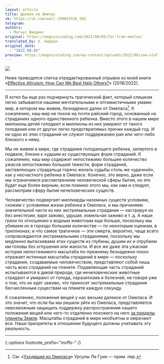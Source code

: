 ```yaml
---
layout: article
title: Далеко не Омелас
vk: https://vk.com/wall-199052526_595
telegram: 
authors:
  - Магнус Виндинг
original: https://magnusvinding.com/2022/08/05/far-from-omelas/
translated_by: К. Кирдан
original_date:
  - "2022.08.05"
preview: https://magnusvinding.com/wp-content/uploads/2022/08/sow-stall-1.jpeg
---
```

<img src="https://magnusvinding.com/wp-content/uploads/2022/08/sow-stall-1.jpeg"/>

Ниже приводится слегка отредактированный отрывок из моей книги «‎[Effective Altruism: How Can We Best Help Others?](https://www.smashwords.com/books/view/874692)» (2018/2022).

---

Я хотел бы еще раз подчеркнуть трагический факт, который слишком легко забывается нашими мечтательными и оптимистичными умами: мир, в котором мы живем, безнадежно далек от Омеласа[^1]. К сожалению, наш мир не похож на почти райский город, основанный на страданиях одного-единственного ребенка. Вместо этого в нашем мире миллионы детей голодают и миллионы из них умирают от такого голодания или от других легко предотвратимых причин каждый год. И ни одно из этих страданий не служит поддержанию рая или чего-либо близкого к нему.

Мы не живем в мире, где страдания голодающего ребенка, запертого в подвале, близки к худшим из существующих форм страданий. К сожалению, наш мир содержит непостижимо большее количество ужасов непостижимо большей тяжести, форм страданий, заставляющих страдальца горячо желать судьбы столь же «удачной», как у несчастного ребенка в Омеласе. Конечно, это верно, даже если мы ограничимся рассмотрением человеческой сферы бытия, но это будет еще более верным, если помимо этого мы, как нам и следует, рассмотрим сферу бытия нечеловеческих существ.

Человечество подвергает миллиарды наземных существ условиям, схожим с условиями жизни ребенка в Омеласе, и мы причиняем значительной части из них экстремальные страдания — кастрируя их без анестезии, варя заживо, удушая, измельчая заживо и т. д. А наши грехи по отношению к водным животным еще больше, поскольку мы убиваем их в гораздо большем количестве — по некоторым оценкам, в триллионах; и что самое трагичное — эти смерти, вероятно, чаще всего сопровождаются экстремальными страданиями, поскольку мы медленно вытаскиваем этих существ из глубины, душим их и отрубаем им головы без оглушения или жалости. И все же даже эта ужасная история непостижимого масштаба по-прежнему безнадежно плохо отражает истинные масштабы страданий в мире — поскольку страдания, создаваемые человечеством, представляют собой лишь часть всех страданий на планете. Подавляющая часть страданий испытываются в дикой природе, где нечеловеческие животные страдают и умирают от голода, паразитизма и болезней, не говоря уже о том, что их едят заживо, что приносит экстремальные страдания бесчисленным существам на планете каждую секунду.

К сожалению, положение вещей у нас весьма далекое от Омеласа. И это значит, что если бы мы решили уйти из Омеласа, представляется невозможным защищать поддержку распространения нашего положения вещей или чего-то отдаленно похожего на него [за пределы планеты Земля](https://reducingsuffering.github.io/brian-tomasik-omelas-and-space-colonization.html). Масштабы страданий в мире необъятны и омрачают все. Наши приоритеты в отношении будущего должны учитывать эту реальность.

---

[^1]: См. «[‎Уходящие из Омеласа](https://ru.wikipedia.org/wiki/%D0%A3%D1%85%D0%BE%D0%B4%D1%8F%D1%89%D0%B8%D0%B5_%D0%B8%D0%B7_%D0%9E%D0%BC%D0%B5%D0%BB%D0%B0%D1%81%D0%B0)» Урсулы Ле Гуин — прим. пер.

{::options footnote_prefix="mvffo-" /}
